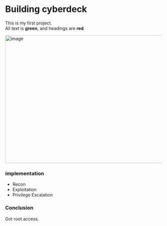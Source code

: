 # Building cyberdeck

This is my first project.  
All text is **green**, and headings are **red**.

<img width="628" height="410" alt="image" src="https://github.com/user-attachments/assets/3f618b87-f6c5-4ab2-82b9-dcb94b52b8ea" />


### implementation
- Recon
- Exploitation
- Privilege Escalation

### Conclusion
Got root access.
